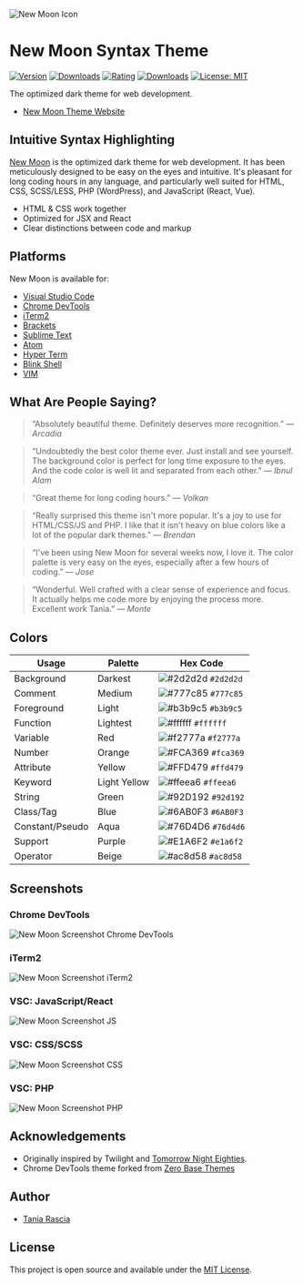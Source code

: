 ![New Moon Icon](https://github.com/taniarascia/new-moon-vscode/raw/master/images/new-moon-vector-thumbnail.png)

# New Moon Syntax Theme 

[![Version](https://vsmarketplacebadge.apphb.com/version-short/taniarascia.new-moon-vscode.svg?color=373277)](https://marketplace.visualstudio.com/items?itemName=taniarascia.new-moon-vscode) [![Downloads](https://vsmarketplacebadge.apphb.com/downloads-short/taniarascia.new-moon-vscode.svg?color=373277)](https://marketplace.visualstudio.com/items?itemName=taniarascia.new-moon-vscode) [![Rating](https://vsmarketplacebadge.apphb.com/rating-star/taniarascia.new-moon-vscode.svg?color=373277)](https://marketplace.visualstudio.com/items?itemName=taniarascia.new-moon-vscode) [![Downloads](https://badges.ml/dt/new-moon)](https://badges.ml/#new-moon) [![License: MIT](https://img.shields.io/badge/License-MIT-blue.svg)](https://opensource.org/licenses/MIT) 

The optimized dark theme for web development.

- [New Moon Theme Website](https://taniarascia.github.io/new-moon/)

## Intuitive Syntax Highlighting

[New Moon](https://taniarascia.github.io/new-moon/) is the optimized dark theme for web development. It has been meticulously designed to be easy on the eyes and intuitive. It's pleasant for long coding hours in any language, and particularly well suited for HTML, CSS, SCSS/LESS, PHP (WordPress), and JavaScript (React, Vue).

- HTML & CSS work together
- Optimized for JSX and React
- Clear distinctions between code and markup

## Platforms

New Moon is available for:

- [Visual Studio Code](https://marketplace.visualstudio.com/items?itemName=taniarascia.new-moon-vscode)
- [Chrome DevTools](https://github.com/taniarascia/new-moon-chrome-devtools)
- [iTerm2](https://github.com/taniarascia/new-moon/tree/master/iterm2)
- [Brackets](https://github.com/taniarascia/new-moon-brackets)
- [Sublime Text](https://packagecontrol.io/packages/New%20Moon%20Color%20Scheme)
- [Atom](https://github.atom.io/packages/new-moon-atom-syntax)
- [Hyper Term](https://github.com/Tmeister/hyperterm-new-moon-theme)
- [Blink Shell](https://github.com/taniarascia/new-moon/tree/master/blink-shell)
- [VIM](https://github.com/taniarascia/new-moon.vim)

## What Are People Saying?

> “Absolutely beautiful theme. Definitely deserves more recognition.”
> — _Arcadia_

> “Undoubtedly the best color theme ever. Just install and see yourself. The background color is perfect for long time exposure to the eyes. And the code color is well lit and separated from each other.”
> — _Ibnul Alam_

> “Great theme for long coding hours.”
> — _Volkan_

> “Really surprised this theme isn't more popular. It's a joy to use for HTML/CSS/JS and PHP. I like that it isn't heavy on blue colors like a lot of the popular dark themes.”
> — _Brendan_

> “I've been using New Moon for several weeks now, I love it. The color palette is very easy on the eyes, especially after a few hours of coding.”
> — _Jose_

> “Wonderful. Well crafted with a clear sense of experience and focus. It actually helps me code more by enjoying the process more. Excellent work Tania.”
> — _Monte_

## Colors

| Usage           | Palette      | Hex Code                                                                  |
| --------------- | ------------ | ------------------------------------------------------------------------- |
| Background      | Darkest      | ![#2d2d2d](https://via.placeholder.com/15/2d2d2d/ffffff?text=+) `#2d2d2d` |
| Comment         | Medium       | ![#777c85](https://via.placeholder.com/15/777c85/000000?text=+) `#777c85` |
| Foreground      | Light        | ![#b3b9c5](https://via.placeholder.com/15/b3b9c5/000000?text=+) `#b3b9c5` |
| Function        | Lightest     | ![#ffffff](https://via.placeholder.com/15/ffffff/000000?text=+) `#ffffff` |
| Variable        | Red          | ![#f2777a](https://via.placeholder.com/15/f2777a/000000?text=+) `#f2777a` |
| Number          | Orange       | ![#FCA369](https://via.placeholder.com/15/FCA369/000000?text=+) `#fca369` |
| Attribute       | Yellow       | ![#FFD479](https://via.placeholder.com/15/FFD479/000000?text=+) `#ffd479` |
| Keyword         | Light Yellow | ![#ffeea6](https://via.placeholder.com/15/FFEEA6/000000?text=+) `#ffeea6` |
| String          | Green        | ![#92D192](https://via.placeholder.com/15/92D192/000000?text=+) `#92d192` |
| Class/Tag       | Blue         | ![#6AB0F3](https://via.placeholder.com/15/6AB0F3/000000?text=+) `#6AB0F3` |
| Constant/Pseudo | Aqua         | ![#76D4D6](https://via.placeholder.com/15/76D4D6/000000?text=+) `#76d4d6` |
| Support         | Purple       | ![#E1A6F2](https://via.placeholder.com/15/E1A6F2/000000?text=+) `#e1a6f2` |
| Operator        | Beige        | ![#ac8d58](https://via.placeholder.com/15/ac8d58/000000?text=+) `#ac8d58` |

## Screenshots

### Chrome DevTools

![New Moon Screenshot Chrome DevTools](https://github.com/taniarascia/new-moon-vscode/raw/master/images/chromedevtools.png)

### iTerm2

![New Moon Screenshot iTerm2](https://github.com/taniarascia/new-moon-vscode/raw/master/images/iterm2.png)

### VSC: JavaScript/React

![New Moon Screenshot JS](https://github.com/taniarascia/new-moon-vscode/raw/master/images/js.png)

### VSC: CSS/SCSS

![New Moon Screenshot CSS](https://github.com/taniarascia/new-moon-vscode/raw/master/images/css.png)

### VSC: PHP

![New Moon Screenshot PHP](https://github.com/taniarascia/new-moon-vscode/raw/master/images/php.png)

## Acknowledgements

- Originally inspired by Twilight and [Tomorrow Night Eighties](https://github.com/chriskempson/tomorrow-theme).
- Chrome DevTools theme forked from [Zero Base Themes](https://github.com/mauricecruz/zero-base-themes)

## Author

- [Tania Rascia](https://www.taniarascia.com/)

## License

This project is open source and available under the [MIT License](LICENSE).
